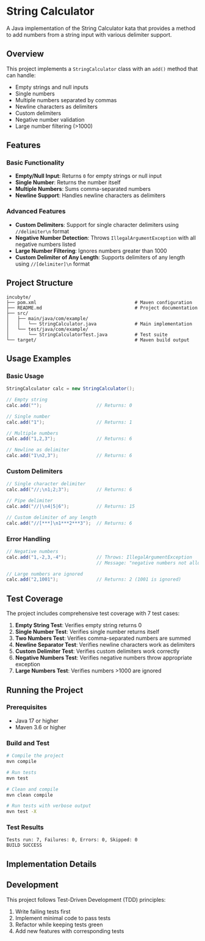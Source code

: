 # String Calculator

A Java implementation of the String Calculator kata that provides a method to add numbers from a string input with various delimiter support.

## Overview

This project implements a `StringCalculator` class with an `add()` method that can handle:

- Empty strings and null inputs
- Single numbers
- Multiple numbers separated by commas
- Newline characters as delimiters
- Custom delimiters
- Negative number validation
- Large number filtering (>1000)

## Features

### Basic Functionality

- **Empty/Null Input**: Returns `0` for empty strings or null input
- **Single Number**: Returns the number itself
- **Multiple Numbers**: Sums comma-separated numbers
- **Newline Support**: Handles newline characters as delimiters

### Advanced Features

- **Custom Delimiters**: Support for single character delimiters using `//delimiter\n` format
- **Negative Number Detection**: Throws `IllegalArgumentException` with all negative numbers listed
- **Large Number Filtering**: Ignores numbers greater than 1000
- **Custom Delimiter of Any Length**: Supports delimiters of any length using `//[delimiter]\n` format

## Project Structure

```
incubyte/
├── pom.xml                                    # Maven configuration
├── README.md                                  # Project documentation
├── src/
│   ├── main/java/com/example/
│   │   └── StringCalculator.java              # Main implementation
│   └── test/java/com/example/
│       └── StringCalculatorTest.java          # Test suite
└── target/                                    # Maven build output
```

## Usage Examples

### Basic Usage

```java
StringCalculator calc = new StringCalculator();

// Empty string
calc.add("");                    // Returns: 0

// Single number
calc.add("1");                   // Returns: 1

// Multiple numbers
calc.add("1,2,3");               // Returns: 6

// Newline as delimiter
calc.add("1\n2,3");              // Returns: 6
```

### Custom Delimiters

```java
// Single character delimiter
calc.add("//;\n1;2;3");          // Returns: 6

// Pipe delimiter
calc.add("//|\n4|5|6");          // Returns: 15

// Custom delimiter of any length
calc.add("//[***]\n1***2***3");  // Returns: 6
```

### Error Handling

```java
// Negative numbers
calc.add("1,-2,3,-4");           // Throws: IllegalArgumentException
                                 // Message: "negative numbers not allowed -2,-4"

// Large numbers are ignored
calc.add("2,1001");              // Returns: 2 (1001 is ignored)
```

## Test Coverage

The project includes comprehensive test coverage with 7 test cases:

1. **Empty String Test**: Verifies empty string returns 0
2. **Single Number Test**: Verifies single number returns itself
3. **Two Numbers Test**: Verifies comma-separated numbers are summed
4. **Newline Separator Test**: Verifies newline characters work as delimiters
5. **Custom Delimiter Test**: Verifies custom delimiters work correctly
6. **Negative Numbers Test**: Verifies negative numbers throw appropriate exception
7. **Large Numbers Test**: Verifies numbers >1000 are ignored

## Running the Project

### Prerequisites

- Java 17 or higher
- Maven 3.6 or higher

### Build and Test

```bash
# Compile the project
mvn compile

# Run tests
mvn test

# Clean and compile
mvn clean compile

# Run tests with verbose output
mvn test -X
```

### Test Results

```
Tests run: 7, Failures: 0, Errors: 0, Skipped: 0
BUILD SUCCESS
```

## Implementation Details

## Development

This project follows Test-Driven Development (TDD) principles:

1. Write failing tests first
2. Implement minimal code to pass tests
3. Refactor while keeping tests green
4. Add new features with corresponding tests

